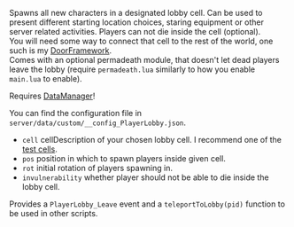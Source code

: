 Spawns all new characters in a designated lobby cell. Can be used to present different starting location choices, staring equipment or other server related activities. Players can not die inside the cell (optional).  
You will need some way to connect that cell to the rest of the world, one such is my [DoorFramework](https://github.com/tes3mp-scripts/DoorFramework).  
Comes with an optional permadeath module, that doesn't let dead players leave the lobby (require `permadeath.lua` similarly to how you enable `main.lua` to enable).

Requires [DataManager](https://github.com/tes3mp-scripts/DataManager)!

You can find the configuration file in `server/data/custom/__config_PlayerLobby.json`.
* `cell` cellDescription of your chosen lobby cell. I recommend one of the [test cells](https://en.uesp.net/wiki/Morrowind:Test_Cells).
* `pos` position in which to spawn players inside given cell.
* `rot` initial rotation of players spawning in.
* `invulnerability` whether player should not be able to die inside the lobby cell.

Provides a `PlayerLobby_Leave` event and a `teleportToLobby(pid)` function to be used in other scripts.